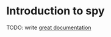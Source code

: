 # Introduction to spy

TODO: write [great documentation](http://jacobian.org/writing/great-documentation/what-to-write/)
